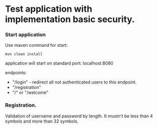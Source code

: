 # Test application with implementation basic security. 

### Start application
Use maven command for start:
        
    mvn clean install

application will start on standard port: localhost:8080

endpoints: 
 - "/login" - redirect all not authenticated users to this endpoint.
 - "/registration"
 - "/" or "/welcome"
 
 ### Registration.
 Validation of username and password by length. It mustn't be less than 4 symbols and more than 32 symbols.
 
 